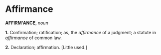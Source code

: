 # Affirmance

**AFFIRM'ANCE**, _noun_

**1.** Confirmation; ratification; as, the _affirmance_ of a judgment; a statute in _affirmance_ of common law.

**2.** Declaration; affirmation. \[Little used.\]